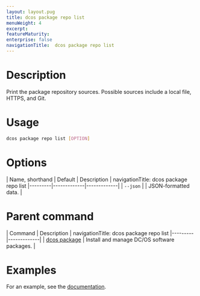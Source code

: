 ```yaml
---
layout: layout.pug
title: dcos package repo list
menuWeight: 4
excerpt:
featureMaturity:
enterprise: false
navigationTitle:  dcos package repo list
---
```


<!-- This source repo for this topic is https://github.com/dcos/dcos-docs -->


# Description
Print the package repository sources. Possible sources include a local file, HTTPS, and Git.

# Usage

```bash
dcos package repo list [OPTION]
```

# Options

| Name, shorthand | Default | Description |
navigationTitle:  dcos package repo list
|---------|-------------|-------------|
| `--json`   |             |  JSON-formatted data. |
        
# Parent command

| Command | Description |
navigationTitle:  dcos package repo list
|---------|-------------|
| [dcos package](/docs/1.10/cli/command-reference/dcos-package/)   | Install and manage DC/OS software packages. |

# Examples

For an example, see the [documentation](/docs/1.10/administering-clusters/repo/).
